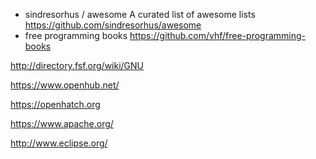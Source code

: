 * sindresorhus / awesome A curated list of awesome lists https://github.com/sindresorhus/awesome
* free programming books https://github.com/vhf/free-programming-books

http://directory.fsf.org/wiki/GNU

https://www.openhub.net/

https://openhatch.org

https://www.apache.org/

http://www.eclipse.org/



